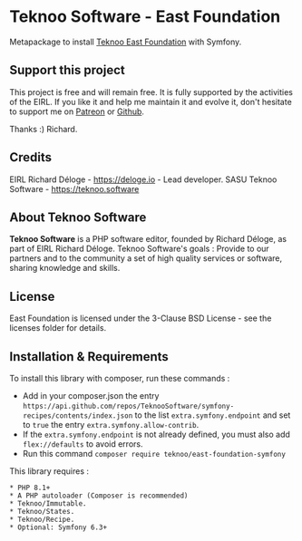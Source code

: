Teknoo Software - East Foundation
=================================

Metapackage to install [Teknoo East Foundation](https://github.com/TeknooSoftware/east-foundation) with Symfony.

Support this project
---------------------
This project is free and will remain free. It is fully supported by the activities of the EIRL.
If you like it and help me maintain it and evolve it, don't hesitate to support me on
[Patreon](https://patreon.com/teknoo_software) or [Github](https://github.com/sponsors/TeknooSoftware).

Thanks :) Richard.

Credits
-------
EIRL Richard Déloge - <https://deloge.io> - Lead developer.
SASU Teknoo Software - <https://teknoo.software>

About Teknoo Software
---------------------
**Teknoo Software** is a PHP software editor, founded by Richard Déloge, as part of EIRL Richard Déloge.
Teknoo Software's goals : Provide to our partners and to the community a set of high quality services or software,
sharing knowledge and skills.

License
-------
East Foundation is licensed under the 3-Clause BSD License - see the licenses folder for details.

Installation & Requirements
---------------------------
To install this library with composer, run these commands :

* Add in your composer.json the entry `https://api.github.com/repos/TeknooSoftware/symfony-recipes/contents/index.json` 
 to the list `extra.symfony.endpoint` and set to `true` the entry `extra.symfony.allow-contrib`.
* If the `extra.symfony.endpoint` is not already defined, you must also add `flex://defaults` to avoid errors.
* Run this command `composer require teknoo/east-foundation-symfony`

This library requires :

    * PHP 8.1+
    * A PHP autoloader (Composer is recommended)
    * Teknoo/Immutable.
    * Teknoo/States.
    * Teknoo/Recipe.
    * Optional: Symfony 6.3+
